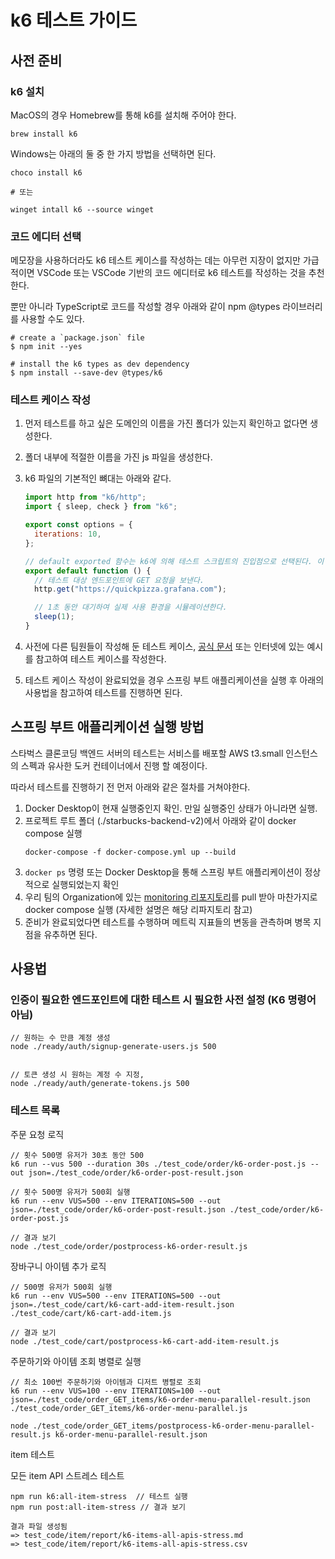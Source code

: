 # k6 테스트 가이드

## 사전 준비

### k6 설치

MacOS의 경우 Homebrew를 통해 k6를 설치해 주어야 한다.

```shell
brew install k6
```

Windows는 아래의 둘 중 한 가지 방법을 선택하면 된다.

```shell
choco install k6

# 또는

winget intall k6 --source winget
```

### 코드 에디터 선택

메모장을 사용하더라도 k6 테스트 케이스를 작성하는 데는 아무런 지장이 없지만 가급적이면 VSCode 또는 VSCode 기반의 코드 에디터로 k6 테스트를 작성하는 것을 추천한다.

뿐만 아니라 TypeScript로 코드를 작성할 경우 아래와 같이 npm @types 라이브러리를 사용할 수도 있다.

```shell
# create a `package.json` file
$ npm init --yes

# install the k6 types as dev dependency
$ npm install --save-dev @types/k6
```

### 테스트 케이스 작성

1. 먼저 테스트를 하고 싶은 도메인의 이름을 가진 폴더가 있는지 확인하고 없다면 생성한다.
2. 폴더 내부에 적절한 이름을 가진 js 파일을 생성한다.
3. k6 파일의 기본적인 뼈대는 아래와 같다.

   ```javascript
   import http from "k6/http";
   import { sleep, check } from "k6";

   export const options = {
     iterations: 10,
   };

   // default exported 함수는 k6에 의해 테스트 스크립트의 진입점으로 선택된다. 이 함수는 테스트 전체 기간 동안 “반복”을 통해 반복적으로 실행된다.
   export default function () {
     // 테스트 대상 엔드포인트에 GET 요청을 보낸다.
     http.get("https://quickpizza.grafana.com");

     // 1초 동안 대기하여 실제 사용 환경을 시뮬레이션한다.
     sleep(1);
   }
   ```

4. 사전에 다른 팀원들이 작성해 둔 테스트 케이스, [공식 문서](https://grafana.com/docs/k6/latest/) 또는 인터넷에 있는 예시를 참고하여 테스트 케이스를 작성한다.
5. 테스트 케이스 작성이 완료되었을 경우 스프링 부트 애플리케이션을 실행 후 아래의 사용법을 참고하여 테스트를 진행하면 된다.

## 스프링 부트 애플리케이션 실행 방법

스타벅스 클론코딩 백엔드 서버의 테스트는 서비스를 배포할 AWS t3.small 인스턴스의 스펙과 유사한 도커 컨테이너에서 진행 할 예정이다.

따라서 테스트를 진행하기 전 먼저 아래와 같은 절차를 거쳐야한다.

1. Docker Desktop이 현재 실행중인지 확인. 만일 실행중인 상태가 아니라면 실행.
2. 프로젝트 루트 폴더 (./starbucks-backend-v2)에서 아래와 같이 docker compose 실행
   ```shell
   docker-compose -f docker-compose.yml up --build
   ```
3. `docker ps` 명령 또는 Docker Desktop을 통해 스프링 부트 애플리케이션이 정상적으로 실행되었는지 확인
4. 우리 팀의 Organization에 있는 [monitoring 리포지토리](https://github.com/Git-kkalnane/monitoring)를 pull 받아 마찬가지로 docker compose 실행 (자세한 설명은 해당 리파지토리 참고)
5. 준비가 완료되었다면 테스트를 수행하며 메트릭 지표들의 변동을 관측하며 병목 지점을 유추하면 된다.

## 사용법

### 인증이 필요한 엔드포인트에 대한 테스트 시 필요한 사전 설정 (K6 명령어 아님)

```shell
// 원하는 수 만큼 계정 생성
node ./ready/auth/signup-generate-users.js 500


// 토큰 생성 시 원하는 계정 수 지정,
node ./ready/auth/generate-tokens.js 500
```

### 테스트 목록

주문 요청 로직

```shell
// 횟수 500명 유저가 30초 동안 500
k6 run --vus 500 --duration 30s ./test_code/order/k6-order-post.js --out json=./test_code/order/k6-order-post-result.json

// 횟수 500명 유저가 500회 실행
k6 run --env VUS=500 --env ITERATIONS=500 --out json=./test_code/order/k6-order-post-result.json ./test_code/order/k6-order-post.js

// 결과 보기
node ./test_code/order/postprocess-k6-order-result.js

```

장바구니 아이템 추가 로직

```shell
// 500명 유저가 500회 실행
k6 run --env VUS=500 --env ITERATIONS=500 --out json=./test_code/cart/k6-cart-add-item-result.json ./test_code/cart/k6-cart-add-item.js

// 결과 보기
node ./test_code/cart/postprocess-k6-cart-add-item-result.js

```

주문하기와 아이템 조회 병렬로 실행

```shell
// 최소 100번 주문하기와 아이템과 디저트 병렬로 조회
k6 run --env VUS=100 --env ITERATIONS=100 --out json=./test_code/order_GET_items/k6-order-menu-parallel-result.json ./test_code/order_GET_items/k6-order-menu-parallel.js

node ./test_code/order_GET_items/postprocess-k6-order-menu-parallel-result.js k6-order-menu-parallel-result.json

```

item 테스트

모든 item API 스트레스 테스트

```shell
npm run k6:all-item-stress  // 테스트 실행
npm run post:all-item-stress // 결과 보기

결과 파일 생성됨
=> test_code/item/report/k6-items-all-apis-stress.md
=> test_code/item/report/k6-items-all-apis-stress.csv
```
